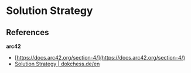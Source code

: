 # Solution Strategy

## References

**arc42**

- [https://docs.arc42.org/section-4/](https://docs.arc42.org/section-4/)
- [Solution Strategy | dokchess.de/en](https://www.dokchess.de/en/04_solutionstrategy/)
